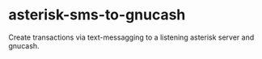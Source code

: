 # asterisk-sms-to-gnucash
Create transactions via text-messagging to a listening asterisk server and gnucash.

